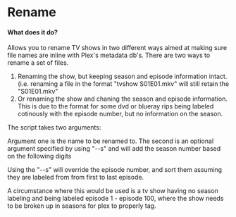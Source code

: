 # Rename 

#### What does it do?
Allows you to rename TV shows in two different ways aimed at making sure file names are inline with Plex's metadata db's.
There are two ways to rename a set of files. 
1. Renaming the show, but keeping season and episode information intact. (i.e. renaming a file in the format "tvshow S01E01.mkv" will still retain the "S01E01.mkv" 
2. Or renaming the show and chaning the season and episode information. This is due to the format for some dvd or blueray rips being labeled cotinously with the episode number, but no information on the season. 

The script takes two arguments: 

Argument one is the name to be renamed to. 
The second is an optional argument specified by using "--s" and will add the season number based on the following digits

Using the "--s" will override the episode number, and sort them assuming they are labeled from from first to last episode. 

A circumstance where this would be used is a tv show having no season labeling and being labeled episode 1 - episode 100, where the show needs to be broken up in seasons
for plex to properly tag. 
